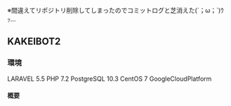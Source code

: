 ※間違えてリポジトリ削除してしまったのでコミットログと芝消えた(´；ω；`)ｳｯ…
## KAKEIBOT2

### 環境
LARAVEL 5.5
PHP 7.2
PostgreSQL 10.3
CentOS 7
GoogleCloudPlatform

#### 概要


